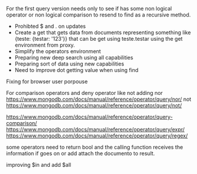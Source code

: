 For the first query version needs only to see if has some non logical operator or non logical comparison to resend to find as a recursive method.

- Prohibted $ and . on updates
- Create a get that gets data from documents representing something like {teste: {testar: '123'}} that can be get using
  teste.testar using the get environment from proxy.
- Simplify the operators environment
- Preparing new deep search using all capabilities
- Preparing sort of data using new capabilities
- Need to improve dot getting value when using find

Fixing for browser user porpouse

For comparison operators and deny operator like not
adding nor https://www.mongodb.com/docs/manual/reference/operator/query/nor/
not https://www.mongodb.com/docs/manual/reference/operator/query/not/

https://www.mongodb.com/docs/manual/reference/operator/query-comparison/
https://www.mongodb.com/docs/manual/reference/operator/query/expr/
https://www.mongodb.com/docs/manual/reference/operator/query/regex/

some operators need to return bool and the calling function receives the information if goes on or 
add attach the documento to result.

improving $in and add $all